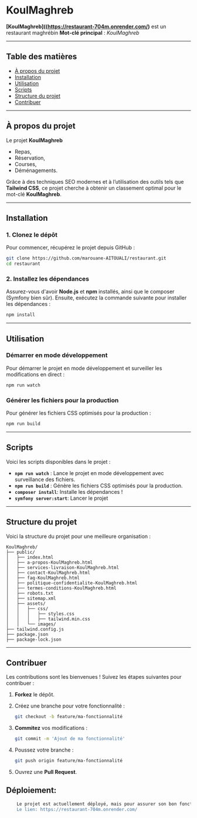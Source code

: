 # KoulMaghreb

**[KoulMaghreb]((https://restaurant-704m.onrender.com/)** est un restaurant maghrébin
**Mot-clé principal** : *KoulMaghreb*

* * *

## Table des matières

- [À propos du projet](# "#%C3%A0-propos-du-projet")
- [Installation](#installation)
- [Utilisation](#utilisation)
- [Scripts](#scripts)
- [Structure du projet](#structure-du-projet)
- [Contribuer](#contribuer)
  
* * *

## À propos du projet

Le projet **KoulMaghreb** 

- Repas,
- Réservation,
- Courses,
- Déménagements.

Grâce à des techniques SEO modernes et à l’utilisation des outils tels que **Tailwind CSS**, ce projet cherche à obtenir un classement optimal pour le mot-clé **KoulMaghreb**.

* * *

## Installation

### 1\. Clonez le dépôt

Pour commencer, récupérez le projet depuis GitHub :

```bash
git clone https://github.com/marouane-AITOUALI/restaurant.git
cd restaurant
```

### 2\. Installez les dépendances

Assurez-vous d'avoir **Node.js** et **npm** installés, ainsi que le composer (Symfony bien sûr). Ensuite, exécutez la commande suivante pour installer les dépendances :

```bash
npm install
```

* * *

## Utilisation

### Démarrer en mode développement

Pour démarrer le projet en mode développement et surveiller les modifications en direct :

```bash
npm run watch
```

### Générer les fichiers pour la production

Pour générer les fichiers CSS optimisés pour la production :

```bash
npm run build
```

* * *

## Scripts

Voici les scripts disponibles dans le projet :

- **`npm run watch`** : Lance le projet en mode développement avec surveillance des fichiers.
- **`npm run build`** : Génère les fichiers CSS optimisés pour la production.
- **`composer install`**: Installe les dépendances !
- **`symfony server:start`**: Lancer le projet

* * *

## Structure du projet

Voici la structure du projet pour une meilleure organisation :

```
KoulMaghreb/
├── public/
│   ├── index.html
│   ├── a-propos-KoulMaghreb.html
│   ├── services-livraison-KoulMaghreb.html
│   ├── contact-KoulMaghreb.html
│   ├── faq-KoulMaghreb.html
│   ├── politique-confidentialite-KoulMaghreb.html
│   ├── termes-conditions-KoulMaghreb.html
│   ├── robots.txt
│   ├── sitemap.xml
│   ├── assets/
│   │   ├── css/
│   │   │   ├── styles.css
│   │   │   ├── tailwind.min.css
│   │   └── images/
├── tailwind.config.js
├── package.json
├── package-lock.json
```

* * *

## Contribuer

Les contributions sont les bienvenues ! Suivez les étapes suivantes pour contribuer :

1.  **Forkez** le dépôt.
    
2.  Créez une branche pour votre fonctionnalité :
    
    ```bash
    git checkout -b feature/ma-fonctionnalité
    ```
    
3.  **Commitez** vos modifications :
    
    ```bash
    git commit -m 'Ajout de ma fonctionnalité'
    ```
    
4.  Poussez votre branche :
    
    ```bash
    git push origin feature/ma-fonctionnalité
    ```
    
5.  Ouvrez une **Pull Request**.

## Déploiement:
```bash
    Le projet est actuellement déployé, mais pour assurer son bon fonctionnement, il est nécessaire de passer à un plan payant afin d'alimenter la base de données. Nous avons besoin de support pour cela.
    Le lien: https://restaurant-704m.onrender.com/
```
